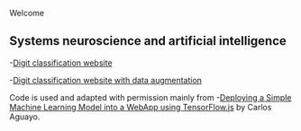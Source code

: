 Welcome
## Systems neuroscience and artificial intelligence

-[Digit classification website](https://serntze.github.io/digit_classification_website/tfjs.html)

-[Digit classification website with data augmentation](https://serntze.github.io/digit_classification_website_with_data_augmentation/tfjs.html)

Code is used and adapted with permission mainly from
-[Deploying a Simple Machine Learning Model into a WebApp using TensorFlow.js](https://towardsdatascience.com/deploying-a-simple-machine-learning-model-into-a-webapp-using-tensorflow-js-3609c297fb04) by Carlos Aguayo.
